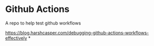 # Github Actions

A repo to help test github workflows

https://blog.harshcasper.com/debugging-github-actions-workflows-effectively
* 